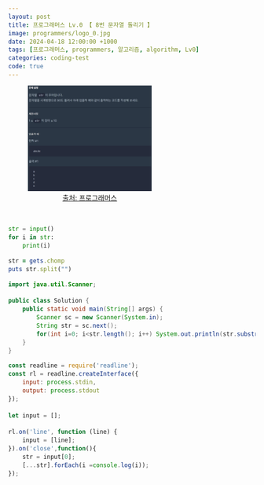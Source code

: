 ```yaml
---
layout: post
title: 프로그래머스 Lv.0 【 8번 문자열 돌리기 】
image: programmers/logo_0.jpg
date: 2024-04-18 12:00:00 +1000
tags: [프로그래머스, programmers, 알고리즘, algorithm, Lv0]
categories: coding-test
code: true
---
```

<figure style="width: 50%; text-align: center;">
    <img src="/assets/programmers/programmers008.jpg">
    <figcaption><a href="https://school.programmers.co.kr/learn/courses/30/lessons/181945">출처: 프로그래머스</a></figcaption>
</figure>

<br>

```python
str = input()
for i in str:
    print(i)
```

```ruby
str = gets.chomp
puts str.split("")
```

```java
import java.util.Scanner;

public class Solution {
    public static void main(String[] args) {
        Scanner sc = new Scanner(System.in);
        String str = sc.next();
        for(int i=0; i<str.length(); i++) System.out.println(str.substring(i, i+1));
    }
}
```

```javascript
const readline = require('readline');
const rl = readline.createInterface({
    input: process.stdin,
    output: process.stdout
});

let input = [];

rl.on('line', function (line) {
    input = [line];
}).on('close',function(){
    str = input[0];
    [...str].forEach(i =console.log(i));
});
```